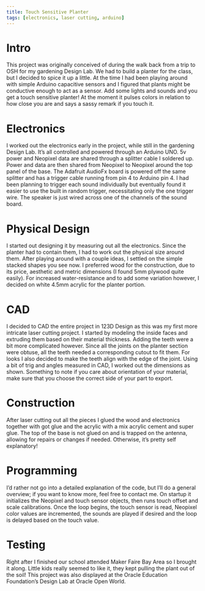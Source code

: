 ```yaml
---
title: Touch Sensitive Planter
tags: [electronics, laser cutting, arduino]
---
```

# Intro
This project was originally conceived of during the walk back from a trip to OSH for my gardening Design Lab. We had to build a planter for the class, but I decided to spice it up a little. At the time I had been playing around with simple Arduino capacitive sensors and I figured that plants might be conductive enough to act as a sensor. Add some lights and sounds and you get a touch sensitive planter! At the moment it pulses colors in relation to how close you are and says a sassy remark if you touch it.

# Electronics
I worked out the electronics early in the project, while still in the gardening Design Lab. It’s all controlled and powered through an Arduino UNO. 5v power and Neopixel data are shared through a splitter cable I soldered up. Power and data are then shared from Neopixel to Neopixel around the top panel of the base. The Adafruit AudioFx board is powered off the same splitter and has a trigger cable running from pin 4 to Arduino pin 4. I had been planning to trigger each sound individually but eventually found it easier to use the built in random trigger, necessitating only the one trigger wire. The speaker is just wired across one of the channels of the sound board.

# Physical Design
I started out designing it by measuring out all the electronics. Since the planter had to contain them, I had to work out the physical size around them. After playing around with a couple ideas, I settled on the simple stacked shapes you see now. I preferred wood for the construction, due to its price, aesthetic and metric dimensions (I found 5mm plywood quite easily). For increased water-resistance and to add some variation however, I decided on white 4.5mm acrylic for the planter portion.

# CAD
I decided to CAD the entire project in 123D Design as this was my first more intricate laser cutting project. I started by modeling the inside faces and extruding them based on their material thickness. Adding the teeth were a bit more complicated however. Since all the joints on the planter section were obtuse, all the teeth needed a corresponding cutout to fit them. For looks I also decided to make the teeth align with the edge of the joint. Using a bit of trig and angles measured in CAD, I worked out the dimensions as shown. Something to note if you care about orientation of your material, make sure that you choose the correct side of your part to export.

# Construction
After laser cutting out all the pieces I glued the wood and electronics together with got glue and the acrylic with a mix acrylic cement and super glue. The top of the base is not glued on and is trapped on the antenna, allowing for repairs or changes if needed. Otherwise, it’s pretty self explanatory!

# Programming
I’d rather not go into a detailed explanation of the code, but I’ll do a general overview; if you want to know more, feel free to contact me. On startup it initializes the Neopixel and touch sensor objects, then runs touch offset and scale calibrations. Once the loop begins, the touch sensor is read, Neopixel color values are incremented, the sounds are played if desired and the loop is delayed based on the touch value.

# Testing
Right after I finished our school attended Maker Faire Bay Area so I brought it along. Little kids really seemed to like it, they kept pulling the plant out of the soil! This project was also displayed at the Oracle Education Foundation’s Design Lab at Oracle Open World.
